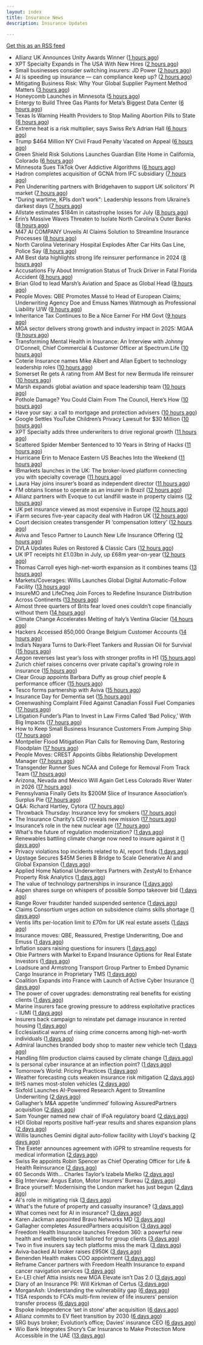 ```yaml
---
layout: index
title: Insurance News
description: Insurance Updates

---
```


[Get this as an RSS feed](/insurance.rss)

<!-- news_marker starts -->
- Allianz UK Announces Unity Awards Winner ([1 hours ago](https://insurance-edge.net/2025/08/21/allianz-uk-announces-unity-awards-winner/))
- XPT Specialty Expands in The USA With New Hires ([2 hours ago](https://insurance-edge.net/2025/08/21/xpt-specialty-expands-in-the-usa-with-new-hires/))
- Small businesses consider switching insurers: JD Power ([2 hours ago](https://www.dig-in.com/news/small-businesses-consider-switching-insurers-jd-power))
- AI is speeding up insurance — can compliance keep up? ([2 hours ago](https://www.dig-in.com/opinion/ai-is-affecting-insurance-compliance))
- Mitigating Business Risk: Why Your Global Supplier Payment Method Matters ([3 hours ago](https://insurance-edge.net/2025/08/21/mitigating-business-risk-why-your-global-supplier-payment-method-matters/))
- Honeycomb Launches in Minnesota ([5 hours ago](https://www.insurancejournal.com/news/midwest/2025/08/21/836592.htm))
- Entergy to Build Three Gas Plants for Meta’s Biggest Data Center ([6 hours ago](https://www.insurancejournal.com/news/southcentral/2025/08/21/836573.htm))
- Texas Is Warning Health Providers to Stop Mailing Abortion Pills to State ([6 hours ago](https://www.insurancejournal.com/news/southcentral/2025/08/21/836565.htm))
- Extreme heat is a risk multiplier, says Swiss Re’s Adrian Hall ([6 hours ago](https://www.reinsurancene.ws/extreme-heat-is-a-risk-multiplier-says-swiss-res-adrian-hall/))
- Trump $464 Million NY Civil Fraud Penalty Vacated on Appeal ([6 hours ago](https://www.insurancejournal.com/news/national/2025/08/21/836562.htm))
- Green Shield Risk Solutions Launches Guardian Elite Home in California, Colorado ([6 hours ago](https://www.insurancejournal.com/news/west/2025/08/21/836553.htm))
- Minnesota Sues TikTok Over Addictive Algorithms ([6 hours ago](https://www.insurancejournal.com/news/midwest/2025/08/21/836560.htm))
- Hadron completes acquisition of GCNA from IFC subsidiary ([7 hours ago](https://www.reinsurancene.ws/hadron-completes-acquisition-of-gcna-from-ifc-subsidiary/))
- Pen Underwriting partners with Bridgehaven to support UK solicitors’ PI market ([7 hours ago](https://www.reinsurancene.ws/pen-underwriting-partners-with-bridgehaven-to-support-uk-solicitors-pi-market/))
- "During wartime, KPIs don’t work": Leadership lessons from Ukraine’s darkest days ([7 hours ago](https://www.insurancebusinessmag.com/uk/news/breaking-news/during-wartime-kpis-dont-work-leadership-lessons-from-ukraines-darkest-days-547007.aspx))
- Allstate estimates $184m in catastrophe losses for July ([8 hours ago](https://www.reinsurancene.ws/allstate-estimates-184m-in-catastrophe-losses-for-july/))
- Erin’s Massive Waves Threaten to Isolate North Carolina’s Outer Banks ([8 hours ago](https://www.insurancejournal.com/news/southeast/2025/08/21/836540.htm))
- M47 AI COMPANY Unveils AI Claims Solution to Streamline Insurance Processes ([8 hours ago](https://www.insurtechinsights.com/m47-ai-company-unveils-ai-claims-solution-to-streamline-insurance-processes/))
- North Carolina Veterinary Hospital Explodes After Car Hits Gas Line, Police Say ([8 hours ago](https://www.insurancejournal.com/news/southeast/2025/08/21/836537.htm))
- AM Best data highlights strong life reinsurer performance in 2024 ([8 hours ago](https://www.reinsurancene.ws/am-best-data-highlights-strong-life-reinsurer-performance-in-2024/))
- Accusations Fly About Immigration Status of Truck Driver in Fatal Florida Accident ([8 hours ago](https://www.insurancejournal.com/news/southeast/2025/08/21/836530.htm))
- Brian Glod to lead Marsh’s Aviation and Space as Global Head ([9 hours ago](https://www.reinsurancene.ws/brian-glod-to-lead-marshs-aviation-and-space-as-global-head/))
- People Moves: QBE Promotes Massé to Head of European Claims; Underwriting Agency Doe and Emuss Names Watmough as Professional Liability U/W ([9 hours ago](https://www.insurancejournal.com/news/international/2025/08/21/836502.htm))
- Inheritance Tax Continues to Be a Nice Earner For HM Govt ([9 hours ago](https://insurance-edge.net/2025/08/21/inheritance-tax-continues-to-be-a-nice-earner-for-hm-govt/))
- MGA sector delivers strong growth and industry impact in 2025: MGAA ([9 hours ago](https://www.reinsurancene.ws/mga-sector-delivers-strong-growth-and-industry-impact-in-2025-mgaa/))
- Transforming Mental Health in Insurance: An Interview with Johnny O’Connell, Chief Commercial & Customer Officer at Spectrum.Life ([10 hours ago](https://www.insurtechinsights.com/transforming-mental-health-in-insurance-an-interview-with-johnny-oconnell-chief-commercial-customer-officer-at-spectrum-life/))
- Coterie Insurance names Mike Albert and Allan Egbert to technology leadership roles ([10 hours ago](https://www.reinsurancene.ws/coterie-insurance-names-mike-albert-and-allan-egbert-to-technology-leadership-roles/))
- Somerset Re gets A rating from AM Best for new Bermuda life reinsurer ([10 hours ago](https://www.reinsurancene.ws/somerset-re-gets-a-rating-from-am-best-for-new-bermuda-life-reinsurer/))
- Marsh expands global aviation and space leadership team ([10 hours ago](https://www.insurancebusinessmag.com/uk/news/breaking-news/marsh-expands-global-aviation-and-space-leadership-team-546974.aspx))
- Pothole Damage? You Could Claim From The Council, Here’s How ([10 hours ago](https://insurance-edge.net/2025/08/21/pothole-damage-you-could-claim-from-the-council-heres-how/))
- Have your say: a call to mortgage and protection advisers ([10 hours ago](https://ifamagazine.com/have-your-say-a-call-to-mortgage-and-protection-advisers/))
- Google Settles YouTube Children’s Privacy Lawsuit for $30 Million ([10 hours ago](https://www.insurancejournal.com/news/national/2025/08/21/836513.htm))
- XPT Specialty adds three underwriters to drive regional growth ([11 hours ago](https://www.reinsurancene.ws/xpt-specialty-adds-three-underwriters-to-drive-regional-growth/))
- Scattered Spider Member Sentenced to 10 Years in String of Hacks ([11 hours ago](https://www.insurancejournal.com/news/national/2025/08/21/836509.htm))
- Hurricane Erin to Menace Eastern US Beaches Into the Weekend ([11 hours ago](https://www.insurancejournal.com/news/east/2025/08/21/836503.htm))
- IBmarkets launches in the UK: The broker-loved platform connecting you with specialty coverage ([11 hours ago](https://www.insurancebusinessmag.com/uk/news/breaking-news/ibmarkets-launches-in-the-uk-the-brokerloved-platform-connecting-you-with-specialty-coverage-546952.aspx))
- Laura Hay joins insurer’s board as independent director ([11 hours ago](https://www.insurancebusinessmag.com/uk/news/breaking-news/laura-hay-joins-insurers-board-as-independent-director-546951.aspx))
- FM obtains license to operate as an insurer in Brazil ([12 hours ago](https://www.insurancebusinessmag.com/uk/news/breaking-news/fm-obtains-license-to-operate-as-an-insurer-in-brazil-546948.aspx))
- Allianz partners with Evoque to cut landfill waste in property claims ([12 hours ago](https://www.insurancebusinessmag.com/uk/news/claims/allianz-partners-with-evoque-to-cut-landfill-waste-in-property-claims-546947.aspx))
- UK pet insurance viewed as most expensive in Europe ([12 hours ago](https://www.postonline.co.uk/personal/7958915/uk-pet-insurance-viewed-as-most-expensive-in-europe))
- iFarm secures five-year capacity deal with Hadron UK ([12 hours ago](https://www.insurancebusinessmag.com/uk/news/breaking-news/ifarm-secures-fiveyear-capacity-deal-with-hadron-uk-546946.aspx))
- Court decision creates transgender PI ‘compensation lottery’ ([12 hours ago](https://www.postonline.co.uk/personal/7958916/court-decision-creates-transgender-pi-%E2%80%98compensation-lottery%E2%80%99))
- Aviva and Tesco Partner to Launch New Life Insurance Offering ([12 hours ago](https://www.insurtechinsights.com/aviva-and-tesco-partner-to-launch-new-life-insurance-offering/))
- DVLA Updates Rules on Restored & Classic Cars ([12 hours ago](https://insurance-edge.net/2025/08/21/dvla-updates-rules-on-restored-classic-cars/))
- UK IPT receipts hit £1.03bn in July, up £68m year-on-year ([12 hours ago](https://www.insurancebusinessmag.com/uk/news/life-insurance/uk-ipt-receipts-hit-1-03bn-in-july-up-68m-yearonyear-546942.aspx))
- Thomas Carroll eyes high-net-worth expansion as it combines teams ([13 hours ago](https://www.postonline.co.uk/broker/7958912/thomas-carroll-eyes-high-net-worth-expansion-as-it-combines-teams))
- Markets/Coverages: Willis Launches Global Digital Automatic-Follow Facility ([13 hours ago](https://www.insurancejournal.com/news/international/2025/08/21/836499.htm))
- InsureMO and LifeCheq Join Forces to Redefine Insurance Distribution Across Continents ([13 hours ago](https://www.insurtechinsights.com/insuremo-and-lifecheq-join-forces-to-redefine-insurance-distribution-across-continents/))
- Almost three quarters of Brits fear loved ones couldn’t cope financially without them ([14 hours ago](https://ifamagazine.com/almost-three-quarters-of-brits-fear-loved-ones-couldnt-cope-financially-without-them/))
- Climate Change Accelerates Melting of Italy’s Ventina Glacier ([14 hours ago](https://www.insurancejournal.com/news/international/2025/08/21/836484.htm))
- Hackers Accessed 850,000 Orange Belgium Customer Accounts ([14 hours ago](https://www.insurancejournal.com/news/international/2025/08/21/836480.htm))
- India’s Nayara Turns to Dark-Fleet Tankers and Russian Oil for Survival ([15 hours ago](https://www.insurancejournal.com/news/international/2025/08/21/836475.htm))
- Aegon reverses last year’s loss with stronger profits in H1 ([15 hours ago](https://www.insurancebusinessmag.com/uk/news/breaking-news/aegon-reverses-last-years-loss-with-stronger-profits-in-h1-546921.aspx))
- Zurich chief raises concerns over private capital's growing role in insurance ([15 hours ago](https://www.insurancebusinessmag.com/uk/news/breaking-news/zurich-chief-raises-concerns-over-private-capitals-growing-role-in-insurance-546919.aspx))
- Clear Group appoints Barbara Duffy as group chief people & performance officer ([15 hours ago](https://www.insurancebusinessmag.com/uk/news/breaking-news/clear-group-appoints-barbara-duffy-as-group-chief-people-and-performance-officer-546918.aspx))
- Tesco forms partnership with Aviva ([15 hours ago](https://www.insurancebusinessmag.com/uk/news/life-insurance/tesco-forms-partnership-with-aviva-546917.aspx))
- Insurance Day for Dementia set ([15 hours ago](https://www.insurancebusinessmag.com/uk/news/non-profits/insurance-day-for-dementia-set-546915.aspx))
- Greenwashing Complaint Filed Against Canadian Fossil Fuel Companies ([17 hours ago](https://www.insurancejournal.com/news/international/2025/08/21/836419.htm))
- Litigation Funder’s Plan to Invest in Law Firms Called ‘Bad Policy,’ With Big Impacts ([17 hours ago](https://www.insurancejournal.com/news/southeast/2025/08/21/836441.htm))
- How to Keep Small Business Insurance Customers From Jumping Ship ([17 hours ago](https://www.insurancejournal.com/news/national/2025/08/21/836379.htm))
- Montpelier Flood Mitigation Plan Calls for Removing Dam, Restoring Floodplain ([17 hours ago](https://www.insurancejournal.com/news/east/2025/08/21/836432.htm))
- People Moves: CREST Appoints Gibbs Relationship Development Manager ([17 hours ago](https://www.insurancejournal.com/news/west/2025/08/21/835797.htm))
- Transgender Runner Sues NCAA and College for Removal From Track Team ([17 hours ago](https://www.insurancejournal.com/news/national/2025/08/21/836047.htm))
- Arizona, Nevada and Mexico Will Again Get Less Colorado River Water in 2026 ([17 hours ago](https://www.insurancejournal.com/news/west/2025/08/21/836163.htm))
- Pennsylvania Finally Gets Its $200M Slice of Insurance Association’s Surplus Pie ([17 hours ago](https://www.insurancejournal.com/news/east/2025/08/21/836462.htm))
- Q&A: Richard Hartley, Cytora ([17 hours ago](https://www.postonline.co.uk/technology/7958053/qa-richard-hartley-cytora))
- Throwback Thursday: Insurance levy for smokers ([17 hours ago](https://www.postonline.co.uk/claims/7956762/throwback-thursday-insurance-levy-for-smokers))
- The Insurance Charity’s CEO reveals new mission ([17 hours ago](https://www.postonline.co.uk/people/7958166/the-insurance-charity%E2%80%99s-ceo-reveals-new-mission))
- Insurance’s role in the new nuclear age ([17 hours ago](https://www.postonline.co.uk/commercial/7958893/insurance%E2%80%99s-role-in-the-new-nuclear-age))
- What's the future of regulation modernization? ([1 days ago](https://www.dig-in.com/opinion/what-does-rule-modernization-mean))
- Renewables battling climate change now need to insure against it ([1 days ago](https://www.dig-in.com/articles/renewables-battling-climate-change-now-need-to-insure))
- Privacy violations top incidents related to AI, report finds ([1 days ago](https://www.insurancebusinessmag.com/uk/business-strategy/privacy-violations-top-incidents-related-to-ai-report-finds-546857.aspx))
- Upstage Secures $45M Series B Bridge to Scale Generative AI and Global Expansion ([1 days ago](https://www.insurtechinsights.com/upstage-secures-45m-series-b-bridge-to-scale-generative-ai-and-global-expansion/))
- Applied Home National Underwriters Partners with ZestyAI to Enhance Property Risk Analytics ([1 days ago](https://www.insurtechinsights.com/applied-home-national-underwriters-partners-with-zestyai-to-enhance-property-risk-analytics/))
- The value of technology partnerships in insurance ([1 days ago](https://www.dig-in.com/podcast/the-value-of-technology-partnerships-in-insurance))
- Aspen shares surge on whispers of possible Sompo takeover bid ([1 days ago](https://www.insurancebusinessmag.com/uk/news/breaking-news/aspen-shares-surge-on-whispers-of-possible-sompo-takeover-bid-546864.aspx))
- Range Rover fraudster handed suspended sentence ([1 days ago](https://www.postonline.co.uk/claims/7958909/range-rover-fraudster-handed-suspended-sentence))
- Claims Consortium urges action on subsidence claims skills shortage ([1 days ago](https://www.insurancebusinessmag.com/uk/news/claims/claims-consortium-urges-action-on-subsidence-claims-skills-shortage-546782.aspx))
- Ventis lifts per-location limit to £70m for UK real estate assets ([1 days ago](https://www.insurancebusinessmag.com/uk/news/breaking-news/ventis-lifts-perlocation-limit-to-70m-for-uk-real-estate-assets-546781.aspx))
- Insurance moves: QBE, Reassured, Prestige Underwriting, Doe and Emuss ([1 days ago](https://www.insurancebusinessmag.com/uk/news/breaking-news/insurance-moves-qbe-reassured-prestige-underwriting-doe-and-emuss-546778.aspx))
- Inflation soars raising questions for insurers ([1 days ago](https://www.insurancebusinessmag.com/uk/news/breaking-news/inflation-soars-raising-questions-for-insurers-546777.aspx))
- Obie Partners with Markel to Expand Insurance Options for Real Estate Investors ([1 days ago](https://www.insurtechinsights.com/obie-partners-with-markel-to-expand-insurance-options-for-real-estate-investors/))
- Loadsure and Armstrong Transport Group Partner to Embed Dynamic Cargo Insurance in Proprietary TMS ([1 days ago](https://www.insurtechinsights.com/loadsure-and-armstrong-transport-group-partner-to-embed-dynamic-cargo-insurance-in-proprietary-tms/))
- Coalition Expands into France with Launch of Active Cyber Insurance ([1 days ago](https://www.insurtechinsights.com/coalition-expands-into-france-with-launch-of-active-cyber-insurance/))
- The power of cover upgrades: demonstrating real benefits for existing clients ([1 days ago](https://ifamagazine.com/the-power-of-cover-upgrades-demonstrating-real-benefits-for-existing-clients/))
- Marine insurers face growing pressure to address exploitative practices - IUMI ([1 days ago](https://www.insurancebusinessmag.com/uk/news/marine/marine-insurers-face-growing-pressure-to-address-exploitative-practices--iumi-546766.aspx))
- Insurers back campaign to reinstate pet damage insurance in rented housing ([1 days ago](https://www.insurancebusinessmag.com/uk/news/property-insurance/insurers-back-campaign-to-reinstate-pet-damage-insurance-in-rented-housing-546761.aspx))
- Ecclesiastical warns of rising crime concerns among high-net-worth individuals ([1 days ago](https://www.insurancebusinessmag.com/uk/news/property-insurance/ecclesiastical-warns-of-rising-crime-concerns-among-highnetworth-individuals-546748.aspx))
- Admiral launches branded body shop to master new vehicle tech ([1 days ago](https://www.postonline.co.uk/claims/7958908/admiral-launches-branded-body-shop-to-master-new-vehicle-tech))
- Handling film production claims caused by climate change ([1 days ago](https://www.postonline.co.uk/claims/7958022/handling-film-production-claims-caused-by-climate-change))
- Is personal cyber insurance at an inflection point? ([1 days ago](https://www.postonline.co.uk/personal/7958123/is-personal-cyber-insurance-at-an-inflection-point))
- Tomorrow’s World: Pricing Practices ([1 days ago](https://www.postonline.co.uk/personal/7958156/tomorrow%E2%80%99s-world-pricing-practices))
- Weather forecasting cuts weaken insurance risk mitigation ([2 days ago](https://www.dig-in.com/news/weather-forecasting-cuts-weaken-insurance-risk-mitigation))
- IIHS names most-stolen vehicles ([2 days ago](https://www.dig-in.com/news/iihs-names-most-stolen-vehicle-models))
- Sixfold Launches AI-Powered Research Agent to Streamline Underwriting ([2 days ago](https://www.insurtechinsights.com/sixfold-launches-ai-powered-research-agent-to-streamline-underwriting/))
- Gallagher’s M&A appetite ‘undimmed’ following AssuredPartners acquisition ([2 days ago](https://www.postonline.co.uk/broker/7958906/gallagher%E2%80%99s-ma-appetite-%E2%80%98undimmed%E2%80%99-following-assuredpartners-acquisition))
- Sam Younger named new chair of IFoA regulatory board ([2 days ago](https://www.insurancebusinessmag.com/uk/news/breaking-news/sam-younger-named-new-chair-of-ifoa-regulatory-board-546647.aspx))
- HDI Global reports positive half-year results and shares expansion plans ([2 days ago](https://www.insurancebusinessmag.com/uk/news/breaking-news/hdi-global-reports-positive-halfyear-results-and-shares-expansion-plans-546639.aspx))
- Willis launches Gemini digital auto-follow facility with Lloyd's backing ([2 days ago](https://www.insurancebusinessmag.com/uk/news/technology/willis-launches-gemini-digital-autofollow-facility-with-lloyds-backing-546632.aspx))
- The Exeter announces agreement with iGPR to streamline requests for medical information ([2 days ago](https://ifamagazine.com/the-exeter-announces-agreement-with-igpr-to-streamline-requests-for-medical-information/))
- Swiss Re appoints Robin Spencer as Chief Operating Officer for Life & Health Reinsurance ([2 days ago](https://ifamagazine.com/swiss-re-appoints-robin-spencer-as-chief-operating-officer-for-life-health-reinsurance/))
- 60 Seconds With… Charles Taylor’s Izabela Mielko ([2 days ago](https://www.postonline.co.uk/technology/7957984/60-seconds-with%E2%80%A6-charles-taylor%E2%80%99s-izabela-mielko))
- Big Interview: Angus Eaton, Motor Insurers’ Bureau ([2 days ago](https://www.postonline.co.uk/regulation/7958299/big-interview-angus-eaton-motor-insurers%E2%80%99-bureau))
- Brace yourself: Modernising the London market has just begun ([2 days ago](https://www.postonline.co.uk/lloyd%E2%80%99slondon/7958892/brace-yourself-modernising-the-london-market-has-just-begun))
- AI's role in mitigating risk ([3 days ago](https://www.dig-in.com/opinion/ais-role-in-mitigating-risk))
- What's the future of property and casualty insurance? ([3 days ago](https://www.dig-in.com/opinion/whats-the-future-of-property-and-casualty-insurance))
- What comes next for AI in insurance? ([3 days ago](https://www.dig-in.com/opinion/what-comes-next-for-ai-in-insurance))
- Karen Jackman appointed Bravo Networks MD ([3 days ago](https://www.postonline.co.uk/broker/7958905/karen-jackman-appointed-bravo-networks-md))
- Gallagher completes AssuredPartners acquisition ([3 days ago](https://www.postonline.co.uk/broker/7958904/gallagher-completes-assuredpartners-acquisition))
- Freedom Health Insurance launches Freedom 360: a powerful new health and wellbeing toolkit tailored for group clients ([3 days ago](https://ifamagazine.com/freedom-health-insurance-launches-freedom-360-a-powerful-new-health-and-wellbeing-toolkit-tailored-for-group-clients/))
- Two in five insurers say tech platforms miss the mark ([3 days ago](https://www.postonline.co.uk/news/7958902/two-in-five-insurers-say-tech-platforms-miss-the-mark))
- Aviva-backed AI broker raises £950K ([3 days ago](https://www.postonline.co.uk/broker/7958903/aviva-backed-ai-broker-raises-%C2%A3950k))
- Benenden Health makes COO appointment ([3 days ago](https://ifamagazine.com/benenden-health-makes-coo-appointment/))
- Reframe Cancer partners with Freedom Health Insurance to expand cancer navigation services ([3 days ago](https://ifamagazine.com/reframe-cancer-partners-with-freedom-health-insurance-to-expand-cancer-navigation-services/))
- Ex-LEI chief Attia insists new MGA Elevate isn’t Das 2.0 ([3 days ago](https://www.postonline.co.uk/personal/7958900/ex-lei-chief-attia-insists-new-mga-elevate-isn%E2%80%99t-das-20))
- Diary of an Insurance PR: Will Kirkman of Certus ([3 days ago](https://www.postonline.co.uk/people/7958006/diary-of-an-insurance-pr-will-kirkman-of-certus))
- MorganAsh: Understanding the vulnerability gap ([6 days ago](https://ifamagazine.com/morganash-understanding-the-vulnerability-gap/))
- TISA responds to FCA’s multi-firm review of life insurers’ pension transfer process ([6 days ago](https://ifamagazine.com/tisa-responds-to-fcas-multi-firm-review-of-life-insurers-pension-transfer-process/))
- Bspoke independence ‘set in stone’ after acquisition ([6 days ago](https://www.postonline.co.uk/news/7958876/bspoke-independence-%E2%80%98set-in-stone%E2%80%99-after-acquisition))
- Allianz commits to EV fleet transition by 2030 ([6 days ago](https://www.postonline.co.uk/news/7958899/allianz-commits-to-ev-fleet-transition-by-2030))
- SRG buys broker; Evolution’s office; Davies’ insurance CEO ([6 days ago](https://www.postonline.co.uk/news/7958889/srg-buys-broker-evolution%E2%80%99s-office-davies%E2%80%99-insurance-ceo))
- Wio Bank Integrates Shory’s Car Insurance to Make Protection More Accessible in the UAE ([13 days ago](https://thefintechtimes.com/wio-bank-integrates-shorys-car-insurance-to-make-protection-more-accessible-in-the-uae/))

<!-- news_marker ends -->
